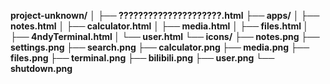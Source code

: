 **project-unknown/**
**│**
**├── ?????????????????????.html**
**├── apps/**
**│   ├── notes.html**
**│   ├── calculator.html**
**│   ├── media.html**
**│   ├── files.html
│   ├── 4ndyTerminal.html
│   └── user.html
└── icons/**
    **├── notes.png
    ├── settings.png
    ├── search.png
    ├── calculator.png
    ├── media.png
    ├── files.png
    ├── terminal.png
    ├── bilibili.png
    ├── user.png
    └── shutdown.png**
